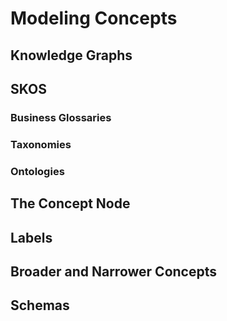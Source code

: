 # Modeling Concepts

## Knowledge Graphs

## SKOS

### Business Glossaries

### Taxonomies

### Ontologies

## The Concept Node

## Labels

## Broader and Narrower Concepts

## Schemas

